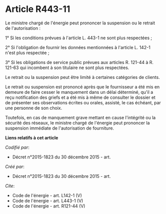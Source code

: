# Article R443-11

Le ministre chargé de l'énergie peut prononcer la suspension ou le retrait de l'autorisation :

1° Si les conditions prévues à l'article L. 443-1 ne sont plus respectées ; 

2° Si l'obligation de fournir les données mentionnées à l'article L. 142-1 n'est plus respectée ; 

3° Si les obligations de service public prévues aux articles R. 121-44 à R. 121-63 qui incombent à son titulaire ne sont plus
respectées. 

Le retrait ou la suspension peut être limité à certaines catégories de clients. 

Le retrait ou suspension est prononcé après que le fournisseur a été mis en demeure de faire cesser le manquement dans un
délai déterminé, qu'il a reçu notification des griefs et a été mis à même de consulter le dossier et de présenter ses
observations écrites ou orales, assisté, le cas échéant, par une personne de son choix. 

Toutefois, en cas de manquement grave mettant en cause l'intégrité ou la sécurité des réseaux, le ministre chargé de
l'énergie peut prononcer la suspension immédiate de l'autorisation de fourniture.

**Liens relatifs à cet article**

_Codifié par_:

  - Décret n°2015-1823 du 30 décembre 2015 - art.

_Créé par_:

  - Décret n°2015-1823 du 30 décembre 2015 - art.

_Cite_:

  - Code de l'énergie - art. L142-1 (V)
  - Code de l'énergie - art. L443-1 (V)
  - Code de l'énergie - art. R121-44 (V)
